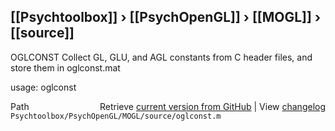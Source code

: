 ## [[Psychtoolbox]] &#8250; [[PsychOpenGL]] &#8250; [[MOGL]] &#8250; [[source]]

OGLCONST  Collect GL, GLU, and AGL constants from C header files, and  
          store them in oglconst.mat  
  
usage:  oglconst  




<div class="code_header" style="text-align:right;">
  <span style="float:left;">Path&nbsp;&nbsp;</span> <span class="counter">Retrieve <a href=
  "https://raw.github.com/Psychtoolbox-3/Psychtoolbox-3/beta/Psychtoolbox/PsychOpenGL/MOGL/source/oglconst.m">current version from GitHub</a> | View <a href=
  "https://github.com/Psychtoolbox-3/Psychtoolbox-3/commits/beta/Psychtoolbox/PsychOpenGL/MOGL/source/oglconst.m">changelog</a></span>
</div>
<div class="code">
  <code>Psychtoolbox/PsychOpenGL/MOGL/source/oglconst.m</code>
</div>

